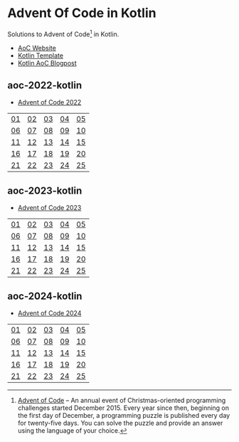 # Advent Of Code in Kotlin

Solutions to Advent of Code[^aoc] in Kotlin.

- [AoC Website][aoc]
- [Kotlin Template][template]
- [Kotlin AoC Blogpost][blogpost]

## aoc-2022-kotlin
- [Advent of Code 2022][aoc2022]
 
<table>
  <tr>
    <td><a href="src/io/liodev/aoc/aoc2022/Day01.kt">01</a></td>
    <td><a href="src/io/liodev/aoc/aoc2022/Day02.kt">02</a></td>
    <td><a href="src/io/liodev/aoc/aoc2022/Day03.kt">03</a></td>
    <td><a href="src/io/liodev/aoc/aoc2022/Day04.kt">04</a></td>
    <td><a href="src/io/liodev/aoc/aoc2022/Day05.kt">05</a></td>
  </tr>
  <tr>
    <td><a href="src/io/liodev/aoc/aoc2022/Day06.kt">06</a></td>
    <td><a href="src/io/liodev/aoc/aoc2022/Day07.kt">07</a></td>
    <td><a href="src/io/liodev/aoc/aoc2022/Day08.kt">08</a></td>
    <td><a href="src/io/liodev/aoc/aoc2022/Day09.kt">09</a></td>
    <td><a href="src/io/liodev/aoc/aoc2022/Day10.kt">10</a></td>
  </tr>
  <tr>
    <td><a href="src/io/liodev/aoc/aoc2022/Day11.kt">11</a></td>
    <td><a href="src/io/liodev/aoc/aoc2022/Day12.kt">12</a></td>
    <td><a href="src/io/liodev/aoc/aoc2022/Day13.kt">13</a></td>
    <td><a href="src/io/liodev/aoc/aoc2022/Day14.kt">14</a></td>
    <td><a href="src/io/liodev/aoc/aoc2022/Day15.kt">15</a></td>
  </tr>
  <tr>
    <td><a href="src/io/liodev/aoc/aoc2022/Day16.kt">16</a></td>
    <td><a href="src/io/liodev/aoc/aoc2022/Day17.kt">17</a></td>
    <td><a href="src/io/liodev/aoc/aoc2022/Day18.kt">18</a></td>
    <td><a href="src/io/liodev/aoc/aoc2022/Day19.kt">19</a></td>
    <td><a href="src/io/liodev/aoc/aoc2022/Day20.kt">20</a></td>
  </tr>
  <tr>
    <td><a href="src/io/liodev/aoc/aoc2022/Day21.kt">21</a></td>
    <td><a href="src/io/liodev/aoc/aoc2022/Day22.kt">22</a></td>
    <td><a href="src/io/liodev/aoc/aoc2022/Day23.kt">23</a></td>
    <td><a href="src/io/liodev/aoc/aoc2022/Day24.kt">24</a></td>
    <td><a href="src/io/liodev/aoc/aoc2022/Day25.kt">25</a></td>
  </tr>
</table>

## aoc-2023-kotlin
- [Advent of Code 2023][aoc2023]

<table>
  <tr>
    <td><a href="src/io/liodev/aoc/aoc2023/Day01.kt">01</a></td>
    <td><a href="src/io/liodev/aoc/aoc2023/Day02.kt">02</a></td>
    <td><a href="src/io/liodev/aoc/aoc2023/Day03.kt">03</a></td>
    <td><a href="src/io/liodev/aoc/aoc2023/Day04.kt">04</a></td>
    <td><a href="src/io/liodev/aoc/aoc2023/Day05.kt">05</a></td>
  </tr>
  <tr>
    <td><a href="src/io/liodev/aoc/aoc2023/Day06.kt">06</a></td>
    <td><a href="src/io/liodev/aoc/aoc2023/Day07.kt">07</a></td>
    <td><a href="src/io/liodev/aoc/aoc2023/Day08.kt">08</a></td>
    <td><a href="src/io/liodev/aoc/aoc2023/Day09.kt">09</a></td>
    <td><a href="src/io/liodev/aoc/aoc2023/Day10.kt">10</a></td>
  </tr>
  <tr>
    <td><a href="src/io/liodev/aoc/aoc2023/Day11.kt">11</a></td>
    <td><a href="src/io/liodev/aoc/aoc2023/Day12.kt">12</a></td>
    <td><a href="src/io/liodev/aoc/aoc2023/Day13.kt">13</a></td>
    <td><a href="src/io/liodev/aoc/aoc2023/Day14.kt">14</a></td>
    <td><a href="src/io/liodev/aoc/aoc2023/Day15.kt">15</a></td>
  </tr>
  <tr>
    <td><a href="src/io/liodev/aoc/aoc2023/Day16.kt">16</a></td>
    <td><a href="src/io/liodev/aoc/aoc2023/Day17.kt">17</a></td>
    <td><a href="src/io/liodev/aoc/aoc2023/Day18.kt">18</a></td>
    <td><a href="src/io/liodev/aoc/aoc2023/Day19.kt">19</a></td>
    <td><a href="src/io/liodev/aoc/aoc2023/Day20.kt">20</a></td>
  </tr>
  <tr>
    <td><a href="src/io/liodev/aoc/aoc2023/Day21.kt">21</a></td>
    <td><a href="src/io/liodev/aoc/aoc2023/Day22.kt">22</a></td>
    <td><a href="src/io/liodev/aoc/aoc2023/Day23.kt">23</a></td>
    <td><a href="src/io/liodev/aoc/aoc2023/Day24.kt">24</a></td>
    <td><a href="src/io/liodev/aoc/aoc2023/Day25.kt">25</a></td>
  </tr>
</table>


## aoc-2024-kotlin
- [Advent of Code 2024][aoc2024]

<table>
  <tr>
    <td><a href="src/io/liodev/aoc/aoc2024/Day01.kt">01</a></td>
    <td><a href="src/io/liodev/aoc/aoc2024/Day02.kt">02</a></td>
    <td><a href="src/io/liodev/aoc/aoc2024/Day03.kt">03</a></td>
    <td><a href="src/io/liodev/aoc/aoc2024/Day04.kt">04</a></td>
    <td><a href="src/io/liodev/aoc/aoc2024/Day05.kt">05</a></td>
  </tr>
  <tr>
    <td><a href="src/io/liodev/aoc/aoc2024/Day06.kt">06</a></td>
    <td><a href="src/io/liodev/aoc/aoc2024/Day07.kt">07</a></td>
    <td><a href="src/io/liodev/aoc/aoc2024/Day08.kt">08</a></td>
    <td><a href="src/io/liodev/aoc/aoc2024/Day09.kt">09</a></td>
    <td><a href="src/io/liodev/aoc/aoc2024/Day10.kt">10</a></td>
  </tr>
  <tr>
    <td><a href="src/io/liodev/aoc/aoc2024/Day11.kt">11</a></td>
    <td><a href="src/io/liodev/aoc/aoc2024/Day12.kt">12</a></td>
    <td><a href="src/io/liodev/aoc/aoc2024/Day13.kt">13</a></td>
    <td><a href="src/io/liodev/aoc/aoc2024/Day14.kt">14</a></td>
    <td><a href="src/io/liodev/aoc/aoc2024/Day15.kt">15</a></td>
  </tr>
  <tr>
    <td><a href="src/io/liodev/aoc/aoc2024/Day16.kt">16</a></td>
    <td><a href="src/io/liodev/aoc/aoc2024/Day17.kt">17</a></td>
    <td><a href="src/io/liodev/aoc/aoc2024/Day18.kt">18</a></td>
    <td><a href="src/io/liodev/aoc/aoc2024/Day19.kt">19</a></td>
    <td><a href="src/io/liodev/aoc/aoc2024/Day20.kt">20</a></td>
  </tr>
  <tr>
    <td><a href="src/io/liodev/aoc/aoc2024/Day21.kt">21</a></td>
    <td><a href="src/io/liodev/aoc/aoc2024/Day22.kt">22</a></td>
    <td><a href="src/io/liodev/aoc/aoc2024/Day23.kt">23</a></td>
    <td><a href="src/io/liodev/aoc/aoc2024/Day24.kt">24</a></td>
    <td><a href="src/io/liodev/aoc/aoc2024/Day25.kt">25</a></td>
  </tr>
</table>

[^aoc]:
    [Advent of Code][aoc] – An annual event of Christmas-oriented programming challenges started December 2015.
    Every year since then, beginning on the first day of December, a programming puzzle is published every day for twenty-five days.
    You can solve the puzzle and provide an answer using the language of your choice.

[aoc]: https://adventofcode.com
[blogpost]: https://blog.jetbrains.com/kotlin/2023/11/advent-of-code-2023-with-kotlin/
[template]: https://github.com/kotlin-hands-on/advent-of-code-kotlin-template
[aoc2022]:  https://adventofcode.com/2022
[aoc2023]:  https://adventofcode.com/2023
[aoc2024]:  https://adventofcode.com/2024

